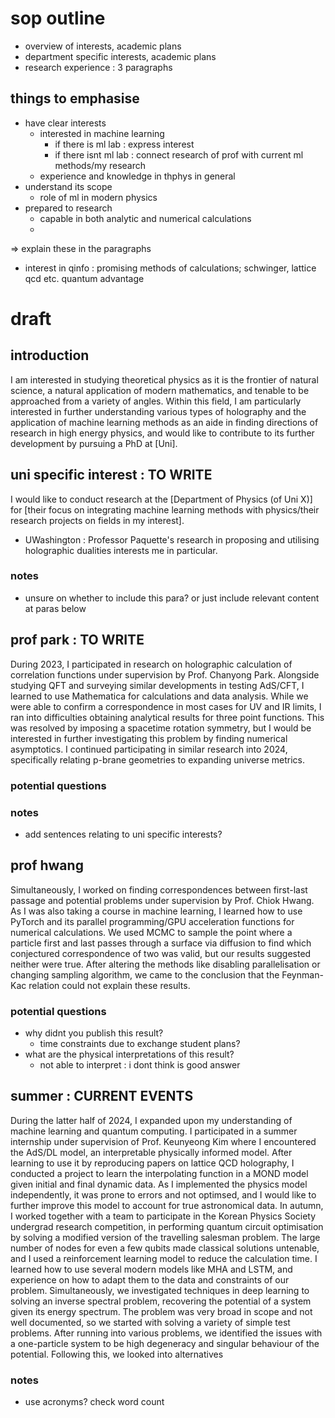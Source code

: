 # sop outline
- overview of interests, academic plans
- department specific interests, academic plans
- research experience : 3 paragraphs
## things to emphasise
- have clear interests
    - interested in machine learning
        - if there is ml lab : express interest
        - if there isnt ml lab : connect research of prof with current ml methods/my research
    - experience and knowledge in thphys in general
- understand its scope
    - role of ml in modern physics
- prepared to research
    - capable in both analytic and numerical calculations
    - 
=> explain these in the paragraphs
- interest in qinfo : promising methods of calculations; schwinger, lattice qcd etc. quantum advantage
# draft
## introduction
I am interested in studying theoretical physics as it is the frontier of natural science, a natural application of modern mathematics, and tenable to be approached from a variety of angles. Within this field, I am particularly interested in further understanding various types of holography and the application of machine learning methods as an aide in finding directions of research in high energy physics, and would like to contribute to its further development by pursuing a PhD at [Uni].

## uni specific interest : TO WRITE
I would like to conduct research at the [Department of Physics (of Uni X)] for [their focus on integrating machine learning methods with physics/their research projects on fields in my interest].
- UWashington : Professor Paquette's research in proposing and utilising holographic dualities interests me in particular. 
### notes
- unsure on whether to include this para? or just include relevant content at paras below

## prof park : TO WRITE
During 2023, I participated in research on holographic calculation of correlation functions under supervision by Prof. Chanyong Park. Alongside studying QFT and surveying similar developments in testing AdS/CFT, I learned to use Mathematica for calculations and data analysis. While we were able to confirm a correspondence in most cases for UV and IR limits, I ran into difficulties obtaining analytical results for three point functions. This was resolved by imposing a spacetime rotation symmetry, but I would be interested in further investigating this problem by finding numerical asymptotics. I continued participating in similar research into 2024, specifically relating p-brane geometries to expanding universe metrics.
### potential questions
### notes
- add sentences relating to uni specific interests?

## prof hwang
Simultaneously, I worked on finding correspondences between first-last passage and potential problems under supervision by Prof. Chiok Hwang. As I was also taking a course in machine learning, I learned how to use PyTorch and its parallel programming/GPU acceleration functions for numerical calculations. We used MCMC to sample the point where a particle first and last passes through a surface via diffusion to find which conjectured correspondence of two was valid, but our results suggested neither were true. After altering the methods like disabling parallelisation or changing sampling algorithm, we came to the conclusion that the Feynman-Kac relation could not explain these results.
### potential questions
- why didnt you publish this result?
    - time constraints due to exchange student plans?
- what are the physical interpretations of this result?
    - not able to interpret : i dont think is good answer

## summer : CURRENT EVENTS
During the latter half of 2024, I expanded upon my understanding of machine learning and quantum computing. I participated in a summer internship under supervision of Prof. Keunyeong Kim where I encountered the AdS/DL model, an interpretable physically informed model. After learning to use it by reproducing papers on lattice QCD holography, I conducted a project to learn the interpolating function in a MOND model given initial and final dynamic data. As I implemented the physics model independently, it was prone to errors and not optimsed, and I would like to further improve this model to account for true astronomical data.
In autumn, I worked together with a team to participate in the Korean Physics Society undergrad research competition, in performing quantum circuit optimisation by solving a modified version of the travelling salesman problem. The large number of nodes for even a few qubits made classical solutions untenable, and I used a reinforcement learning model to reduce the calculation time. I learned how to use several modern models like MHA and LSTM, and experience on how to adapt them to the data and constraints of our problem.
Simultaneously, we investigated techniques in deep learning to solving an inverse spectral problem, recovering the potential of a system given its energy spectrum. The problem was very broad in scope and not well documented, so we started with solving a variety of simple test problems. After running into various problems, we identified the issues with a one-particle system to be high degeneracy and singular behaviour of the potential. Following this, we looked into alternatives
### notes
- use acronyms? check word count
